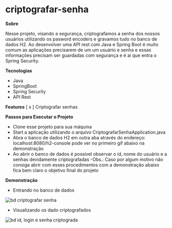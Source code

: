 # criptografar-senha

**Sobre**

Nesse projeto, visando a segurança, criptografamos a senha dos nossos usuários utilizando os pasword encoders e gravamos tudo no banco de dados H2.
Ao desenvolver uma API rest com Java e Spring Boot é muito comum as aplicações precisarem de um um usuário e senha e essas informações precisam ser 
guardadas com segurança e é aí que entra o Spring Security.


**Tecnologias**
- Java
- SpringBoot
- Spring Security
- API Rest


**Features**
[ x ] Criptografar senhas

**Passos para Executar o Projeto**
- Clone esse projeto para sua máquina
- Start a aplicação utilizando o arquivo CriptografarSenhaApplication.java
- Abra o banco de dados H2 em outra aba através do endereço: localhost:8080/h2-console pode ver no primeiro gif abaixo na demonstração
- Ao abrir o banco de dados é possível observar o id, nome do usuário e a senhas devidamente criptografadas
-Obs.: Caso por algum motivo não consiga abrir com esses procedimentos com a demonstração abaixo fica bem claro o objetivo final do projeto




**Demonstração**
- Entrando no banco de dados

![bd criptografar senha](https://user-images.githubusercontent.com/86840722/234860428-9ca35acf-291c-4ccc-8410-72b7759907f8.gif)

- Visualizando os dado criptografados

![bd id, login e senha criptograda](https://user-images.githubusercontent.com/86840722/234860793-13e6dfec-aa79-458b-995c-98e01496d823.gif)
